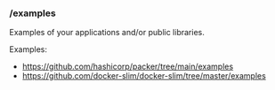 ### /examples

Examples of your applications and/or public libraries.

Examples:
- https://github.com/hashicorp/packer/tree/main/examples
- https://github.com/docker-slim/docker-slim/tree/master/examples